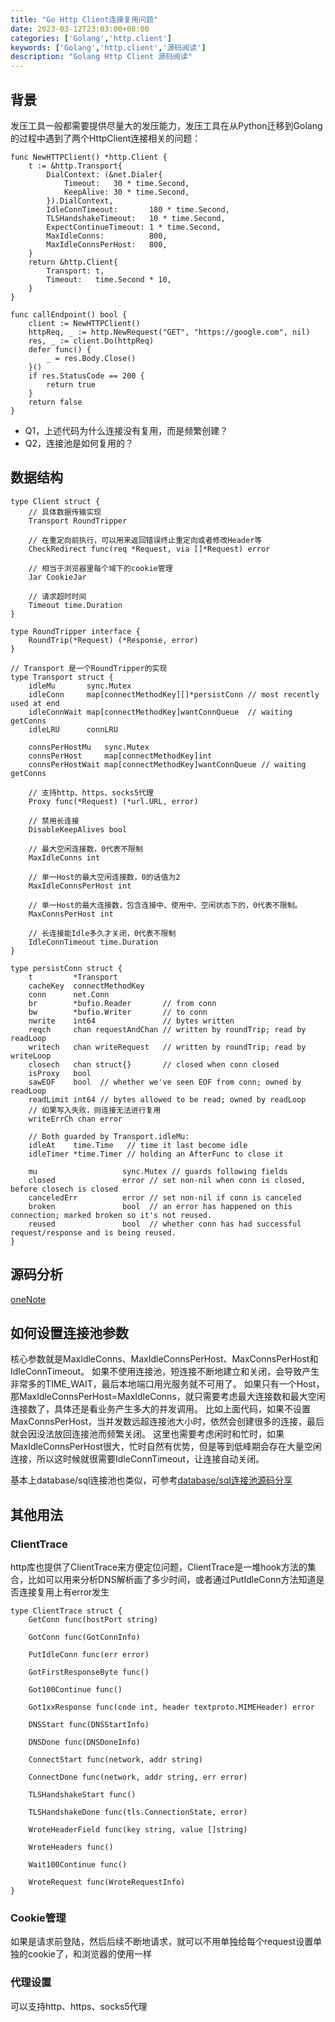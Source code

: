 ```yaml
---
title: "Go Http Client连接复用问题"
date: 2023-03-12T23:03:00+08:00
categories: ['Golang','http.client']
keywords: ['Golang','http.client','源码阅读']
description: "Golang Http Client 源码阅读"
---
```


## 背景
发压工具一般都需要提供尽量大的发压能力，发压工具在从Python迁移到Golang的过程中遇到了两个HttpClient连接相关的问题：

```
func NewHTTPClient() *http.Client {
	t := &http.Transport{
		DialContext: (&net.Dialer{
			Timeout:   30 * time.Second,
			KeepAlive: 30 * time.Second,
		}).DialContext,
		IdleConnTimeout:       180 * time.Second,
		TLSHandshakeTimeout:   10 * time.Second,
		ExpectContinueTimeout: 1 * time.Second,
		MaxIdleConns:          800,
		MaxIdleConnsPerHost:   800,
	}
	return &http.Client{
		Transport: t,
		Timeout:   time.Second * 10,
	}
}

func callEndpoint() bool {
	client := NewHTTPClient()
	httpReq, _ := http.NewRequest("GET", "https://google.com", nil)
	res, _ := client.Do(httpReq)
	defer func() {
		_ = res.Body.Close()
	}()
	if res.StatusCode == 200 {
		return true
	}
	return false
}
```
* Q1，上述代码为什么连接没有复用，而是频繁创建？
* Q2，连接池是如何复用的？


## 数据结构
```
type Client struct {
    // 具体数据传输实现
	Transport RoundTripper

    // 在重定向前执行，可以用来返回错误终止重定向或者修改Header等
	CheckRedirect func(req *Request, via []*Request) error

    // 相当于浏览器里每个域下的cookie管理
	Jar CookieJar

    // 请求超时时间
	Timeout time.Duration
}

type RoundTripper interface {
	RoundTrip(*Request) (*Response, error)
}

// Transport 是一个RoundTripper的实现
type Transport struct {
	idleMu       sync.Mutex
	idleConn     map[connectMethodKey][]*persistConn // most recently used at end
	idleConnWait map[connectMethodKey]wantConnQueue  // waiting getConns
	idleLRU      connLRU

	connsPerHostMu   sync.Mutex
	connsPerHost     map[connectMethodKey]int
	connsPerHostWait map[connectMethodKey]wantConnQueue // waiting getConns

    // 支持http、https、socks5代理
	Proxy func(*Request) (*url.URL, error)

    // 禁用长连接
	DisableKeepAlives bool

    // 最大空闲连接数，0代表不限制
	MaxIdleConns int

    // 单一Host的最大空闲连接数，0的话值为2
	MaxIdleConnsPerHost int

    // 单一Host的最大连接数，包含连接中、使用中、空闲状态下的，0代表不限制。
	MaxConnsPerHost int

    // 长连接能Idle多久才关闭，0代表不限制
	IdleConnTimeout time.Duration
}

type persistConn struct {
	t         *Transport
	cacheKey  connectMethodKey
	conn      net.Conn
	br        *bufio.Reader       // from conn
	bw        *bufio.Writer       // to conn
	nwrite    int64               // bytes written
	reqch     chan requestAndChan // written by roundTrip; read by readLoop
	writech   chan writeRequest   // written by roundTrip; read by writeLoop
	closech   chan struct{}       // closed when conn closed
	isProxy   bool
	sawEOF    bool  // whether we've seen EOF from conn; owned by readLoop
	readLimit int64 // bytes allowed to be read; owned by readLoop
    // 如果写入失败，则连接无法进行复用
	writeErrCh chan error

	// Both guarded by Transport.idleMu:
	idleAt    time.Time   // time it last become idle
	idleTimer *time.Timer // holding an AfterFunc to close it

	mu                   sync.Mutex // guards following fields
	closed               error // set non-nil when conn is closed, before closech is closed
	canceledErr          error // set non-nil if conn is canceled
	broken               bool  // an error has happened on this connection; marked broken so it's not reused.
	reused               bool  // whether conn has had successful request/response and is being reused.
}
```

## 源码分析
[oneNote](https://1drv.ms/u/s!AlojCX6YGXCNeOX4M4DZcQXHLFk)

## 如何设置连接池参数
核心参数就是MaxIdleConns、MaxIdleConnsPerHost、MaxConnsPerHost和IdleConnTimeout。
如果不使用连接池，短连接不断地建立和关闭，会导致产生非常多的TIME_WAIT，最后本地端口用光服务就不可用了。
如果只有一个Host，那MaxIdleConnsPerHost=MaxIdleConns，就只需要考虑最大连接数和最大空闲连接数了，具体还是看业务产生多大的并发调用。
比如上面代码，如果不设置MaxConnsPerHost，当并发数远超连接池大小时，依然会创建很多的连接，最后就会因没法放回连接池而频繁关闭。
这里也需要考虑闲时和忙时，如果MaxIdleConnsPerHost很大，忙时自然有优势，但是等到低峰期会存在大量空闲连接，所以这时候就很需要IdleConnTimeout，让连接自动关闭。

基本上database/sql连接池也类似，可参考[database/sql连接池源码分享](https://docs.google.com/presentation/d/1hqpyg88yupIbQg8ZjM9yXVhj6EqdSOEF9hqnYRzlGQw/edit#slide=id.g10894cbdb5b_0_26)


## 其他用法

### ClientTrace
http库也提供了ClientTrace来方便定位问题，ClientTrace是一堆hook方法的集合，比如可以用来分析DNS解析画了多少时间，或者通过PutIdleConn方法知道是否连接复用上有error发生
```
type ClientTrace struct {
	GetConn func(hostPort string)

	GotConn func(GotConnInfo)

	PutIdleConn func(err error)

	GotFirstResponseByte func()

	Got100Continue func()

	Got1xxResponse func(code int, header textproto.MIMEHeader) error

	DNSStart func(DNSStartInfo)

	DNSDone func(DNSDoneInfo)

	ConnectStart func(network, addr string)

	ConnectDone func(network, addr string, err error)

	TLSHandshakeStart func()

	TLSHandshakeDone func(tls.ConnectionState, error)

	WroteHeaderField func(key string, value []string)

	WroteHeaders func()

	Wait100Continue func()

	WroteRequest func(WroteRequestInfo)
}
```

### Cookie管理
如果是请求前登陆，然后后续不断地请求，就可以不用单独给每个request设置单独的cookie了，和浏览器的使用一样

### 代理设置
可以支持http、https、socks5代理